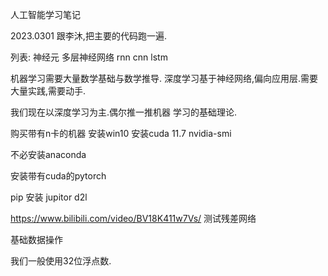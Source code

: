 人工智能学习笔记

2023.0301
跟李沐,把主要的代码跑一遍.

列表:
神经元
多层神经网络
rnn
cnn
lstm



机器学习需要大量数学基础与数学推导.
深度学习基于神经网络,偏向应用层.需要大量实践,需要动手.

我们现在以深度学习为主.偶尔推一推机器 学习的基础理论.




购买带有n卡的机器
安装win10
安装cuda 11.7
nvidia-smi

不必安装anaconda

安装带有cuda的pytorch



pip 安装 jupitor d2l

https://www.bilibili.com/video/BV18K411w7Vs/
测试残差网络




基础数据操作

我们一般使用32位浮点数.

